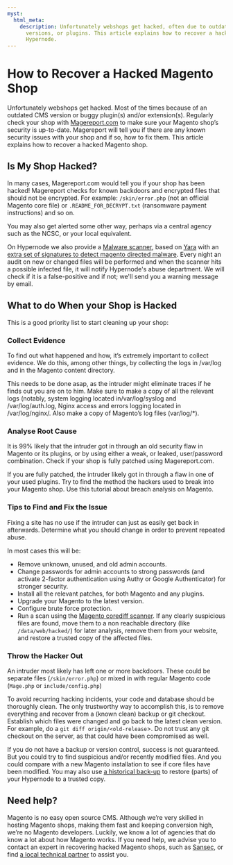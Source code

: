 ```yaml
---
myst:
  html_meta:
    description: Unfortunately webshops get hacked, often due to outdated Magento
      versions, or plugins. This article explains how to recover a hacked shop on
      Hypernode.
---
```


<!-- source: https://support.hypernode.com/en/best-practices/security/how-to-recover-a-hacked-magento-shop/ -->

# How to Recover a Hacked Magento Shop

Unfortunately webshops get hacked. Most of the times because of an outdated CMS version or buggy plugin(s) and/or extension(s). Regularly check your shop with [Magereport.com](https://www.magereport.com/) to make sure your Magento shop’s security is up-to-date. Magereport will tell you if there are any known security issues with your shop and if so, how to fix them. This article explains how to recover a hacked Magento shop.

## Is My Shop Hacked?

In many cases, Magereport.com would tell you if your shop has been hacked! Magereport checks for known backdoors and encrypted files that should not be encrypted. For example: `/skin/error.php` (not an official Magento core file) or `.README_FOR_DECRYPT.txt` (ransomware payment instructions) and so on.

You may also get alerted some other way, perhaps via a central agency such as the NCSC, or your local equivalent.

On Hypernode we also provide a [Malware scanner](https://support.hypernode.com/en/best-practices/security/how-to-scan-your-hypernode-for-malware), based on [Yara](http://yara.readthedocs.io/) with an [extra set of signatures to detect magento directed malware](https://github.com/gwillem/magento-malware-scanner). Every night an audit on new or changed files will be performed and when the scanner hits a possible infected file, it will notify Hypernode's abuse department. We will check if it is a false-positive and if not; we'll send you a warning message by email.

## What to do When your Shop is Hacked

This is a good priority list to start cleaning up your shop:

### Collect Evidence

To find out what happened and how, it’s extremely important to collect evidence. We do this, among other things, by collecting the logs in /var/log and in the Magento content directory.

This needs to be done asap, as the intruder might eliminate traces if he finds out you are on to him. Make sure to make a copy of all the relevant logs (notably, system logging located in/var/log/syslog and /var/log/auth.log, Nginx access and errors logging located in /var/log/nginx/. Also make a copy of Magento’s log files (var/log/\*).

### Analyse Root Cause

It is 99% likely that the intruder got in through an old security flaw in Magento or its plugins, or by using either a weak, or leaked, user/password combination. Check if your shop is fully patched using Magereport.com.

If you are fully patched, the intruder likely got in through a flaw in one of your used plugins.
Try to find the method the hackers used to break into your Magento shop. Use this tutorial about breach analysis on Magento.

### Tips to Find and Fix the Issue

Fixing a site has no use if the intruder can just as easily get back in afterwards. Determine what you should change in order to prevent repeated abuse.

In most cases this will be:

- Remove unknown, unused, and old admin accounts.
- Change passwords for admin accounts to strong passwords (and activate 2-factor authentication using Authy or Google Authenticator) for stronger security.
- Install all the relevant patches, for both Magento and any plugins.
- Upgrade your Magento to the latest version.
- Configure brute force protection.
- Run a scan using the [Magento corediff scanner](https://support.hypernode.com/en/hypernode/tools/how-to-use-magento-corediff-on-hypernode). If any clearly suspicious files are found, move them to a non reachable directory (like `/data/web/hacked/`) for later analysis, remove them from your website, and restore a trusted copy of the affected files.

### Throw the Hacker Out

An intruder most likely has left one or more backdoors. These could be separate files (`/skin/error.php`) or mixed in with regular Magento code (`Mage.php` or `include/config.php`)

To avoid recurring hacking incidents, your code and database should be thoroughly clean. The only trustworthy way to accomplish this, is to remove everything and recover from a (known clean) backup or git checkout. Establish which files were changed and go back to the latest clean version. For example, do a `git diff origin/<old-release`>. Do not trust any git checkout on the server, as that could have been compromised as well.

If you do not have a backup or version control, success is not guaranteed. But you could try to find
suspicious and/or recently modified files. And you could compare with a new Magento installation to see if core files have been modified. You may also use [a historical back-up](https://support.hypernode.com/en/hypernode/backups/how-to-restore-your-hypernode-from-a-backup) to restore (parts) of your Hypernode to a trusted copy.

## Need help?

Magento is no easy open source CMS. Although we’re very skilled in hosting Magento shops, making them fast and keeping conversion high, we’re no Magento developers. Luckily, we know a lot of agencies that do know a lot about how Magento works. If you need help, we advise you to contact an expert in recovering hacked Magento shops, such as [Sansec](https://www.sansec.io/), or find [a local technical partner](https://www.magereport.com/page/support) to assist you.
